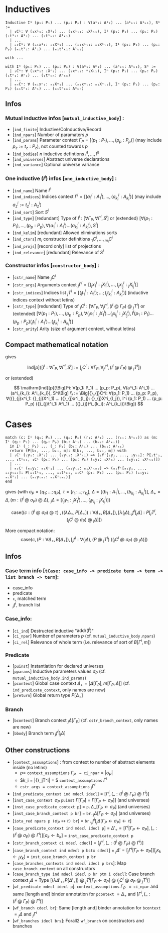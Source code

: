 # Inductives

```coq
Inductive I¹ (p₁: P₁) ... (pₚ: Pₚ) : ∀(a¹₁: A¹₁) ... (a¹ₖ₁: A¹ₖ₁), S¹ :=
  | ₁C¹: ∀ (₁x¹₁: ₁X¹₁) ... (₁x¹ₗ₁: ₁X¹ₗ₁), I¹ (p₁: P₁) ... (pₚ: Pₚ) (₁t¹₁: A¹₁) ... (₁t¹ₖ₁: A¹ₖ₁)
  | ...
  | ₘ₁C¹: ∀ (ₘ₁x¹₁: ₘ₁X¹₁) ... (ₘ₁x¹ₗ₁: ₘ₁X¹ₗ₁), I¹ (p₁: P₁) ... (pₚ: Pₚ) (ₘ₁t¹₁: A¹₁) ... (ₘ₁t¹ₖ₁: A¹ₖ₁)

with ...

with Iⁿ (p₁: P₁) ... (pₚ: Pₚ) : ∀(aⁿ₁: Aⁿ₁) ... (aⁿₖ₁: Aⁿₖ₁), Sⁿ :=
  | ₁Cⁿ: ∀ (₁xⁿ₁: ₁Xⁿ₁) ... (₁xⁿₗ₁: ⁿ₁Xₗ₁), Iⁿ (p₁: P₁) ... (pₚ: Pₚ) (₁tⁿ₁: Aⁿ₁) ... (₁tⁿₖₙ: Aⁿₖₙ)
  | ...
  | ₘₙCⁿ: ∀ (ₘ₁xⁿ₁: ₘ₁Xⁿ₁) ... (ₘ₁xⁿₗ₁: ₘ₁Xⁿₗ₁), Iⁿ (p₁: P₁) ... (pₚ: Pₚ) (ₘ₁tⁿ₁: Aⁿ₁) ... (ₘ₁tⁿₖₙ: Aⁿₖₙ)
```

## Infos

### Mutual inductive infos [`mutual_inductive_body`] :
- [`ind_finite`] Inductive/CoInductive/Record
- [`ind_npars`] Number of paramaters $p$
- [`ind_params`] Parameter context $Γ_P = \big[(p_1: P_1), ..., (p_p: P_p)\big]$ (may include $p_z := t_z : P_z$), not counted towards $p$
- [`ind_bodies`] $n$ inductive defintions $I^1, ..., I^n$
- [`ind_universes`] Abstract universe declarations
- [`ind_variance`] Optional universe variance

### One inductive ($I^i$) infos [`one_inductive_body`] :
- [`ind_name`] Name $I^i$
- [`ind_indices`] Indices context $Γ^i = \big[(a^i_1: A^i_1), ..., (a^i_{k_i}: A^i_{k_i})\big]$ (may include $a^i_z := t^i_z : A^i_z$)
- [`ind_sort`] Sort $S^i$
- [`ind_type`] [redundant] Type of $I^i$ : $\big[∀Γ_P, ∀Γ^i, S^i\big]$ or (extended) $\big[∀(p_1: P_1), ..., (p_p: P_p), ∀(a^i_1: A^i_1) ... (a^i_{k_i}: A^i_{k_i}), S^i\big]$
- [`ind_kelim`] [redundant] Allowed eliminations sorts
- [`ind_ctors`] $m_i$ constructor definitions ${}_1C^i, ..., {}_{m_i}C^i$
- [`ind_projs`] [record only] list of projections
- [`ind_relevance`] [redundant] Relevance of $S^i$

### Constructor infos [`constructor_body`] :
- [`cstr_name`] Name ${}_jC^i$
- [`cstr_args`] Arguments context ${}_jΓ^i = \big[({}_{j}x^i_1: {}_{j}X^i_1), ..., ({}_{j}x^i_{l_j}: {}_{j}X^i_{l_j})\big]$
- [`cstr_indices`] Indices list ${}_jT^i = \big[({}_{j}t^i_1: A^i_1); ...; ({}_{j}t^i_{k_i}: A^i_{k_i})\big]$ (inductive indices context without letins)
- [`cstr_type`] [redundant] Type of ${}_jC^i$ : $\big[∀Γ_P, ∀{}_jΓ^i, (I^i\ @\ Γ_P)\ @\ {}_jT^i\big]$ or (extended) $\big[∀(p_1: P_1), ..., (p_p: P_p), ∀({}_{j}x^i_1: {}_{j}X^i_1) ... ({}_{j}x^i_{l_j}: {}_{j}X^i_{l_j}), I^i (p_1: P_1) ... (p_p: P_p) ({}_{j}t^i_1: A^i_1) ... ({}_{j}t^i_{k_i}: A^i_{k_i})\big]$
- [`cstr_arity`] Arity (size of argument context, without letins)

## Compact mathematical notation
gives

$$ \mathrm{Ind}[p](\Big[I^i: ∀Γ_P, ∀Γ^i, S^i\Big] := \Big[{}_{j}C^i: ∀Γ_P, ∀{}_jΓ^i, (I^i\ @\ Γ_P)\ @ \ {}_jT^i\Big]) $$

or (extended)

$$ \mathrm{Ind}[p](\Big[I^i: ∀(p_1: P_1) ... (p_p: P_p), ∀(a^i_1: A^i_1) ... (a^i_{k_i}: A^i_{k_i}), S^i\Big] \\ := \Big[{}_{j}C^i: ∀(p_1: P_1) ... (p_p: P_p), ∀({}_{j}x^i_1: {}_{j}X^i_1) ... ({}_{j}x^i_{l_j}: {}_{j}X^i_{l_j}), I^i (p_1: P_1) ... (p_p: P_p) ({}_{j}t^i_1: A^i_1) ... ({}_{j}t^i_{k_i}: A^i_{k_i})\Big]) $$

# Cases

```coq
match (c: Iⁱ (q₁: P₁) ... (qₚ: Pₚ) (r₁: Aⁱ₁) ... (rₖᵢ: Aⁱₖᵢ)) as (m: Iⁱ (q₁: P₁) ... (qₚ: Pₚ) (b₁: Aⁱ₁) ... (bₖᵢ: Aⁱₖᵢ))
  in Iⁱ (_: P₁) ... (_: Pₚ) (b₁: Aⁱ₁) ... (bₖᵢ: Aⁱₖᵢ)
  return (P[b₁, ..., bₖᵢ, m]: B[b₁, ..., bₖᵢ, m]) with
  | ₁Cⁱ (₁y₁: ₁Xⁱ₁) ... (₁yₗ₁: ₁Xⁱₗ₁) => (₁fⁱ[₁y₁, ..., ₁yₗ₁]: P[₁tⁱ₁, ..., ₁tⁱₖᵢ, ₁Cⁱ (p₁: P₁) ... (pₚ: Pₚ) (₁y₁: ₁Xⁱ₁) ... (₁yₗ₁: ₁Xⁱₗ₁)])
  | ...
  | ₘᵢCⁱ (ₘᵢy₁: ₘᵢXⁱ₁) ... (ₘᵢyₗ₁: ₘᵢXⁱₗₘᵢ) => (ₘᵢfⁱ[ₘᵢy₁, ..., ₘᵢyₗₘᵢ]: P[ₘᵢtⁱ₁, ..., ₘᵢtⁱₖᵢ, ₘᵢCⁱ (p₁: P₁) ... (pₚ: Pₚ) (ₘᵢy₁: ₘᵢXⁱ₁) ... (ₘᵢyₗₘᵢ: ₘᵢXⁱₗₘᵢ)]
end
```

gives (with $σ_P = [q_1; ...; q_P]$, $τ=[r_1; ...; r_{k_i}]$, $Δ = \big[(b_1: A^i_1), ..., (b_{k_i}: A^i_{k_i})\big]$, $Δ_+ = Δ, (m: (I^i\ @\ σ_P)\ @ \ Δ)$, ${}_jΔ = \big[({}_{j}y_1: {}_{j}X^i_1), ..., ({}_{j}y_{l_j}: {}_{j}X^i_{l_j})\big]$)

$$ \mathrm{case}\Big((c: (I^i\ @\ σ_P)\ @ \ τ)\ , ((λΔ_+, P[Δ_+]): ∀Δ_+, B[Δ_+]), \Big[λ({}_jΔ), {}_jf^i[{}_jΔ] : P[{}_jT^i, ({}_{j}C^i\ @\ σ_P)\ @\ {}_jΔ] \Big]\Big) $$

More compact notation: 
$$ \mathrm{case}\Big(c, (P: ∀Δ_+, B[Δ_+]), \Big[{}_jf^i : ∀({}_jΔ), (P\ @\ {}_jT^i)\ (({}_{j}C^i\ @\ σ_P)\ @\ {}_jΔ) \Big]\Big) $$

## Infos
### Case term info [`tCase: case_info -> predicate term -> term -> list branch -> term`]:
- case_info
- predicate
- `c`, matched term
- ${}_jf^i$, branch list

### Case_info:
- [`ci_ind`] Destructed inductive "$\mathrm{addr(I^i)}$"
- [`ci_npar`] Number of parameters $p$ (cf. `mutual_inductive_body.npars`)
- [`ci_rel`] Relevance of whole term (i.e. relevance of sort of $B[Γ^i, m]$)

### Predicate
- [`puinst`] Instantiation for declared universes
- [`pparams`] Inductive parameters values $σ_P$ (cf. `mutual_inductive_body.ind_params`)
- [`pcontext`] Global case context $Δ_+ = \big[Δ[Γ_P], m[Γ_P, Δ]\big]$ (cf. `ind_predicate_context`, only names are new)
- [`preturn`] Global return type $P[Δ_+]$

### Branch
- [`bcontext`] Branch context ${}_jΔ[Γ_P]$ (cf. `cstr_branch_context`, only names are new)
- [`bbody`] Branch term ${}_jf^i[{}_jΔ]$

## Other constructions
- [`context_assumptions`] : from context to number of abstract elements inside (no letins)
  + $p =$ `context_assumptions` $Γ_P$ ` = ci_npar` = $|σ_P|$ 
  + $k_i = |{}_jT^i| = $ `context_assumptions` $Γ^i$
  + `cstr_args = context_assumptions` ${}_jΓ^i$
- [`ind_predicate_context ind mdecl idecl`] = $\big[Γ^i , (\_: (I^i\ @\ Γ_P)\ @ \ Γ^i)\big]$
- [`inst_case_context `$σ_P$ ` puinst ` $Γ[Γ_P]$ = $Γ[Γ_P \leftarrow σ_P]$] (and universes)
- [`inst_case_predicate_context p`] = `p.`$Δ_+[Γ_P \leftarrow σ_P]$ (and universes)
- [`inst_case_branch_context p br`] = `br.`${}_jΔ[Γ_P \leftarrow σ_P]$ (and universes)
- [`iota_red npars p (`$σ_P$ `++` $τ$`) br`] = `br.`${}_jf^i[{}_jΔ[Γ_P \leftarrow σ_P] \leftarrow τ]$
- [`case_predicate_context ind mdecl idecl p`] = $Δ'_+ = \big[Γ^i[Γ_P \leftarrow σ_P] , (\_: (I^i\ @\ σ_P)\ @ \ Γ^i)\big][a_k \leftarrow b_k]$ = `inst_case_predicate_context p`
- [`cstr_branch_context ci mdecl cdecl`] = $\big[{}_jΓ^i , (\_: (I^i\ @\ Γ_P)\ @ \ Γ^i)\big]$
- [`case_branch_context ind mdecl p bctx cdecl`] = ${}_jΔ' = \big[{}_jΓ^i[Γ_P \leftarrow σ_P]\big][{}_jx_k \leftarrow {}_jy_k]$ = `inst_case_branch_context p br`
- [`case_branches_contexts ind mdecl idecl p brs`]: Map `case_branch_context` on all constructors
- [`case_branch_type ind mdecl idecl p br ptm i cdecl`]: Case branch context ${}_jΔ$ + Type $\big[(λΔ'_+, P[Δ'_+])\ @\ {}_jT^i[Γ_P \leftarrow σ_P]\ @\ ({}_jC^i\ @\ σ_P \ @\ {}_jT^i)\big]$
- [`wf_predicate mdecl idecl p`]: `context_assumptions` $Γ_P$ ` = ci_npar` and same [length and] binder annotation for `pcontext` $= Δ_+$ and $\big[Γ^i , (\_: (I^i\ @\ Γ_P)\ @ \ Γ^i)\big]$
- [`wf_branch cdecl br`]: Same [length and] binder annotation for `bcontext` $= {}_jΔ$ and ${}_jΓ^i$
- [`wf_branches idecl brs`]: Forall2 `wf_branch` on constructors and branches
